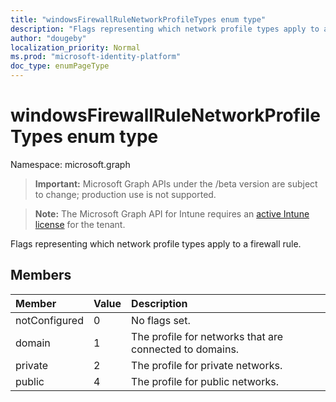 ```yaml
---
title: "windowsFirewallRuleNetworkProfileTypes enum type"
description: "Flags representing which network profile types apply to a firewall rule."
author: "dougeby"
localization_priority: Normal
ms.prod: "microsoft-identity-platform"
doc_type: enumPageType
---
```


# windowsFirewallRuleNetworkProfileTypes enum type

Namespace: microsoft.graph

> **Important:** Microsoft Graph APIs under the /beta version are subject to change; production use is not supported.

> **Note:** The Microsoft Graph API for Intune requires an [active Intune license](https://go.microsoft.com/fwlink/?linkid=839381) for the tenant.

Flags representing which network profile types apply to a firewall rule.

## Members
|Member|Value|Description|
|:---|:---|:---|
|notConfigured|0|No flags set.|
|domain|1|The profile for networks that are connected to domains.|
|private|2|The profile for private networks.|
|public|4|The profile for public networks.|





